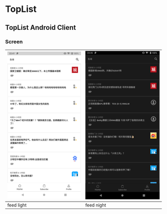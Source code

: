 # TopList
## TopList Android Client
### Screen

|![feed_day](https://github.com/JarvisGG/TopList/blob/develop/screens/feed_day.png?raw=true "feed_day")|![feed_night](https://github.com/JarvisGG/TopList/blob/develop/screens/feed_night.png?raw=true "feed_night")|
|---|---|
|feed light|feed night|

